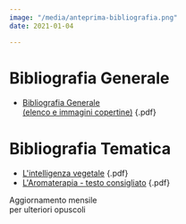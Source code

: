 ```yaml
---
image: "/media/anteprima-bibliografia.png"
date: 2021-01-04

---
```

# Bibliografia Generale

* [Bibliografia Generale<br/>(elenco e immagini copertine)](/media/bibliografia-generale.pdf) {.pdf}

# Bibliografia Tematica

* [L'intelligenza vegetale](/media/bibliografia-tematica-intelligenza-vegetale.pdf) {.pdf}
* [L'Aromaterapia - testo consigliato](/media/testo-aromaterapia-ok.pdf "L'Aromaterapia - Testo consigliato")  {.pdf}

Aggiornamento mensile<br/>per ulteriori opuscoli